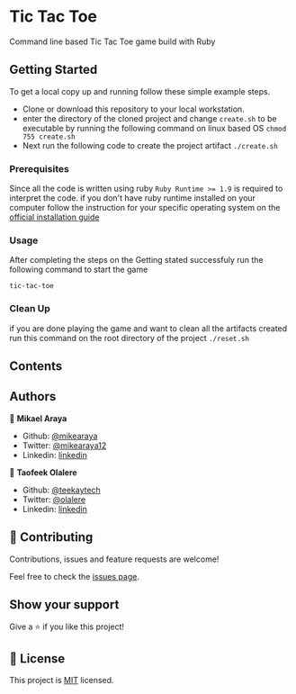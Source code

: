 # Tic Tac Toe

Command line based Tic Tac Toe game build with Ruby

## Getting Started

To get a local copy up and running follow these simple example steps.

- Clone or download this repository to your local workstation.
- enter the directory of the cloned project and change `create.sh` to be executable by running the following command on linux based OS
  `chmod 755 create.sh`
- Next run the following code to create the project artifact
  `./create.sh`

### Prerequisites

Since all the code is written using ruby `Ruby Runtime >= 1.9` is required to interpret the code. if you don't have ruby runtime installed on your computer
follow the instruction for your specific operating system on the [official installation guide](https://www.ruby-lang.org/en/documentation/installation/)

### Usage

After completing the steps on the Getting stated successfuly run the following command to start the game

`tic-tac-toe`

### Clean Up

if you are done playing the game and want to clean all the artifacts created run this command on the root directory of the project
`./reset.sh`

## Contents

## Authors

👤 **Mikael Araya**

- Github: [@mikearaya](https://github.com/mikearaya)
- Twitter: [@mikearaya12](https://twitter.com/mikearaya12)
- Linkedin: [linkedin](https://linkedin.com/in/mikael-araya)

👤 **Taofeek Olalere**

- Github: [@teekaytech](https://github.com/teekaytech)
- Twitter: [@olalere](https://twitter.com/ola_lere)
- Linkedin: [linkedin](https://linkedin.com/in/teekaytech)

## 🤝 Contributing

Contributions, issues and feature requests are welcome!

Feel free to check the [issues page](issues/).

## Show your support

Give a ⭐️ if you like this project!

## 📝 License

This project is [MIT](lic.url) licensed.
